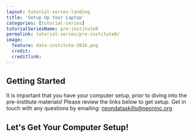 ```yaml
---
layout: tutorial-series-landing
title: 'Setup Up Your Laptop'
categories: [tutorial-series]
tutorialSeriesName: pre-institute0
permalink: tutorial-series/pre-institute0/
image:
  feature: data-institute-2016.png
  credit: 
  creditlink: 
---
```

## Getting Started

It is important that you have your computer setup, prior to diving into the pre-institute materials!
Please review the links below to get setup. Get in touch with any questions by emailing: neondataskills@neoninc.org


## Let's Get Your Computer Setup!
